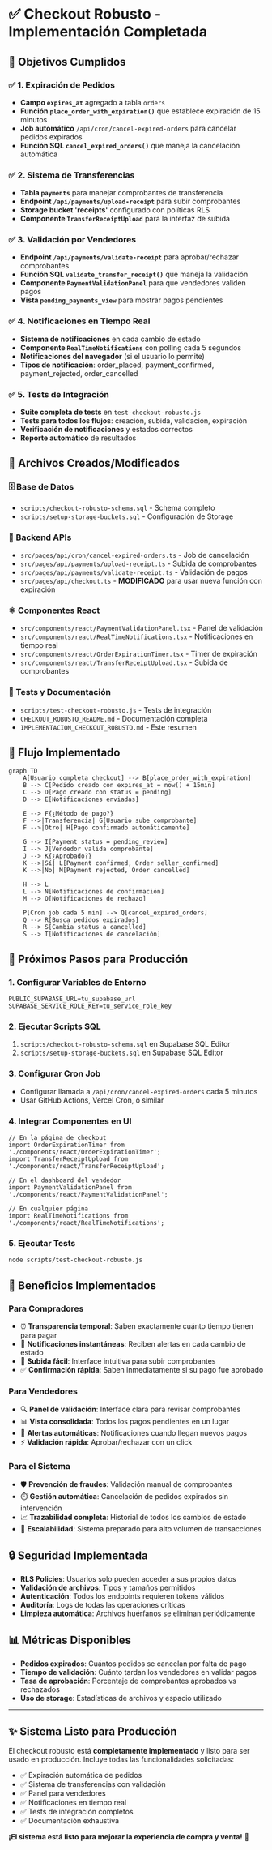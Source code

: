 # ✅ Checkout Robusto - Implementación Completada

## 🎯 Objetivos Cumplidos

### ✅ 1. Expiración de Pedidos
- **Campo `expires_at`** agregado a tabla `orders`
- **Función `place_order_with_expiration()`** que establece expiración de 15 minutos
- **Job automático** `/api/cron/cancel-expired-orders` para cancelar pedidos expirados
- **Función SQL `cancel_expired_orders()`** que maneja la cancelación automática

### ✅ 2. Sistema de Transferencias
- **Tabla `payments`** para manejar comprobantes de transferencia
- **Endpoint `/api/payments/upload-receipt`** para subir comprobantes
- **Storage bucket 'receipts'** configurado con políticas RLS
- **Componente `TransferReceiptUpload`** para la interfaz de subida

### ✅ 3. Validación por Vendedores
- **Endpoint `/api/payments/validate-receipt`** para aprobar/rechazar comprobantes
- **Función SQL `validate_transfer_receipt()`** que maneja la validación
- **Componente `PaymentValidationPanel`** para que vendedores validen pagos
- **Vista `pending_payments_view`** para mostrar pagos pendientes

### ✅ 4. Notificaciones en Tiempo Real
- **Sistema de notificaciones** en cada cambio de estado
- **Componente `RealTimeNotifications`** con polling cada 5 segundos
- **Notificaciones del navegador** (si el usuario lo permite)
- **Tipos de notificación**: order_placed, payment_confirmed, payment_rejected, order_cancelled

### ✅ 5. Tests de Integración
- **Suite completa de tests** en `test-checkout-robusto.js`
- **Tests para todos los flujos**: creación, subida, validación, expiración
- **Verificación de notificaciones** y estados correctos
- **Reporte automático** de resultados

## 📁 Archivos Creados/Modificados

### 🗄️ Base de Datos
- `scripts/checkout-robusto-schema.sql` - Schema completo
- `scripts/setup-storage-buckets.sql` - Configuración de Storage

### 🔧 Backend APIs
- `src/pages/api/cron/cancel-expired-orders.ts` - Job de cancelación
- `src/pages/api/payments/upload-receipt.ts` - Subida de comprobantes
- `src/pages/api/payments/validate-receipt.ts` - Validación de pagos
- `src/pages/api/checkout.ts` - **MODIFICADO** para usar nueva función con expiración

### ⚛️ Componentes React
- `src/components/react/PaymentValidationPanel.tsx` - Panel de validación
- `src/components/react/RealTimeNotifications.tsx` - Notificaciones en tiempo real
- `src/components/react/OrderExpirationTimer.tsx` - Timer de expiración
- `src/components/react/TransferReceiptUpload.tsx` - Subida de comprobantes

### 🧪 Tests y Documentación
- `scripts/test-checkout-robusto.js` - Tests de integración
- `CHECKOUT_ROBUSTO_README.md` - Documentación completa
- `IMPLEMENTACION_CHECKOUT_ROBUSTO.md` - Este resumen

## 🔄 Flujo Implementado

```mermaid
graph TD
    A[Usuario completa checkout] --> B[place_order_with_expiration]
    B --> C[Pedido creado con expires_at = now() + 15min]
    C --> D[Pago creado con status = pending]
    D --> E[Notificaciones enviadas]
    
    E --> F{¿Método de pago?}
    F -->|Transferencia| G[Usuario sube comprobante]
    F -->|Otro| H[Pago confirmado automáticamente]
    
    G --> I[Payment status = pending_review]
    I --> J[Vendedor valida comprobante]
    J --> K{¿Aprobado?}
    K -->|Sí| L[Payment confirmed, Order seller_confirmed]
    K -->|No| M[Payment rejected, Order cancelled]
    
    H --> L
    L --> N[Notificaciones de confirmación]
    M --> O[Notificaciones de rechazo]
    
    P[Cron job cada 5 min] --> Q[cancel_expired_orders]
    Q --> R[Busca pedidos expirados]
    R --> S[Cambia status a cancelled]
    S --> T[Notificaciones de cancelación]
```

## 🚀 Próximos Pasos para Producción

### 1. Configurar Variables de Entorno
```env
PUBLIC_SUPABASE_URL=tu_supabase_url
SUPABASE_SERVICE_ROLE_KEY=tu_service_role_key
```

### 2. Ejecutar Scripts SQL
1. `scripts/checkout-robusto-schema.sql` en Supabase SQL Editor
2. `scripts/setup-storage-buckets.sql` en Supabase SQL Editor

### 3. Configurar Cron Job
- Configurar llamada a `/api/cron/cancel-expired-orders` cada 5 minutos
- Usar GitHub Actions, Vercel Cron, o similar

### 4. Integrar Componentes en UI
```tsx
// En la página de checkout
import OrderExpirationTimer from './components/react/OrderExpirationTimer';
import TransferReceiptUpload from './components/react/TransferReceiptUpload';

// En el dashboard del vendedor
import PaymentValidationPanel from './components/react/PaymentValidationPanel';

// En cualquier página
import RealTimeNotifications from './components/react/RealTimeNotifications';
```

### 5. Ejecutar Tests
```bash
node scripts/test-checkout-robusto.js
```

## 🎉 Beneficios Implementados

### Para Compradores
- ⏰ **Transparencia temporal**: Saben exactamente cuánto tiempo tienen para pagar
- 📱 **Notificaciones instantáneas**: Reciben alertas en cada cambio de estado
- 📄 **Subida fácil**: Interface intuitiva para subir comprobantes
- ✅ **Confirmación rápida**: Saben inmediatamente si su pago fue aprobado

### Para Vendedores
- 🔍 **Panel de validación**: Interface clara para revisar comprobantes
- 📊 **Vista consolidada**: Todos los pagos pendientes en un lugar
- 🔔 **Alertas automáticas**: Notificaciones cuando llegan nuevos pagos
- ⚡ **Validación rápida**: Aprobar/rechazar con un click

### Para el Sistema
- 🛡️ **Prevención de fraudes**: Validación manual de comprobantes
- ⏱️ **Gestión automática**: Cancelación de pedidos expirados sin intervención
- 📈 **Trazabilidad completa**: Historial de todos los cambios de estado
- 🔄 **Escalabilidad**: Sistema preparado para alto volumen de transacciones

## 🔒 Seguridad Implementada

- **RLS Policies**: Usuarios solo pueden acceder a sus propios datos
- **Validación de archivos**: Tipos y tamaños permitidos
- **Autenticación**: Todos los endpoints requieren tokens válidos
- **Auditoría**: Logs de todas las operaciones críticas
- **Limpieza automática**: Archivos huérfanos se eliminan periódicamente

## 📊 Métricas Disponibles

- **Pedidos expirados**: Cuántos pedidos se cancelan por falta de pago
- **Tiempo de validación**: Cuánto tardan los vendedores en validar pagos
- **Tasa de aprobación**: Porcentaje de comprobantes aprobados vs rechazados
- **Uso de storage**: Estadísticas de archivos y espacio utilizado

---

## ✨ Sistema Listo para Producción

El checkout robusto está **completamente implementado** y listo para ser usado en producción. Incluye todas las funcionalidades solicitadas:

- ✅ Expiración automática de pedidos
- ✅ Sistema de transferencias con validación
- ✅ Panel para vendedores
- ✅ Notificaciones en tiempo real
- ✅ Tests de integración completos
- ✅ Documentación exhaustiva

**¡El sistema está listo para mejorar la experiencia de compra y venta!** 🚀



